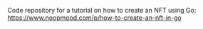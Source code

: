 Code repository for a tutorial on how to create an NFT using Go: https://www.noopmood.com/p/how-to-create-an-nft-in-go
